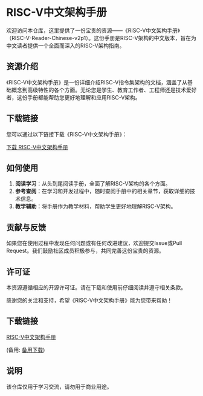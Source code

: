 # RISC-V中文架构手册

欢迎访问本仓库，这里提供了一份宝贵的资源——《RISC-V中文架构手册》（RISC-V-Reader-Chinese-v2p1）。这份手册是RISC-V架构的中文版本，旨在为中文读者提供一个全面而深入的RISC-V架构指南。

## 资源介绍

《RISC-V中文架构手册》是一份详细介绍RISC-V指令集架构的文档，涵盖了从基础概念到高级特性的各个方面。无论您是学生、教育工作者、工程师还是技术爱好者，这份手册都能帮助您更好地理解和应用RISC-V架构。

## 下载链接

您可以通过以下链接下载《RISC-V中文架构手册》：

[下载 RISC-V中文架构手册](./RISC-V-Reader-Chinese-v2p1.pdf)

## 如何使用

1. **阅读学习**：从头到尾阅读手册，全面了解RISC-V架构的各个方面。
2. **参考查阅**：在学习和开发过程中，随时查阅手册中的相关章节，获取详细的技术信息。
3. **教学辅助**：将手册作为教学材料，帮助学生更好地理解RISC-V架构。

## 贡献与反馈

如果您在使用过程中发现任何问题或有任何改进建议，欢迎提交Issue或Pull Request。我们鼓励社区成员积极参与，共同完善这份宝贵的资源。

## 许可证

本资源遵循相应的开源许可证。请在下载和使用前仔细阅读并遵守相关条款。

感谢您的关注和支持，希望《RISC-V中文架构手册》能为您带来帮助！

## 下载链接
[RISC-V中文架构手册](https://pan.quark.cn/s/7e6c7cbf12ed) 

(备用: [备用下载](https://pan.baidu.com/s/1yRY6ov1a8-B90un-9sFiZQ?pwd=1234))

## 说明

该仓库仅用于学习交流，请勿用于商业用途。
